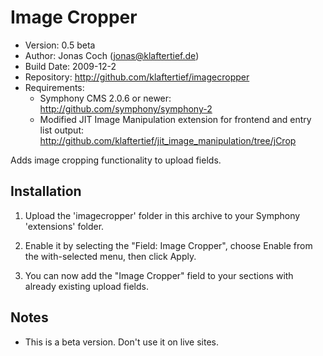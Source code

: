 # Image Cropper #

* Version: 0.5 beta
* Author: Jonas Coch (jonas@klaftertief.de)
* Build Date: 2009-12-2
* Repository: http://github.com/klaftertief/imagecropper
* Requirements:
  * Symphony CMS 2.0.6 or newer: http://github.com/symphony/symphony-2
  * Modified JIT Image Manipulation extension for frontend and entry list output: http://github.com/klaftertief/jit_image_manipulation/tree/jCrop

Adds image cropping functionality to upload fields.

## Installation

1. Upload the 'imagecropper' folder in this archive to your Symphony 'extensions' folder.

2. Enable it by selecting the "Field: Image Cropper", choose Enable from the with-selected menu, then click Apply.

3. You can now add the "Image Cropper" field to your sections with already existing upload fields.

## Notes

* This is a beta version. Don't use it on live sites.